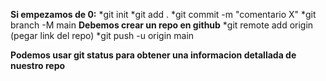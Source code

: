 **Si empezamos de 0:**
    *git init
    *git add .
    *git commit -m "comentario X"
    *git branch -M main
**Debemos crear un repo en github**
    *git remote add origin (pegar link del repo)
    *git push -u origin main


**Podemos usar git status para obtener una informacion detallada de nuestro repo**